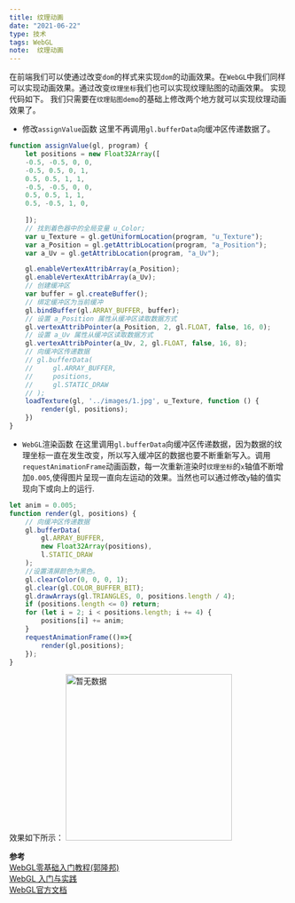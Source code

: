 ```yaml
---
title: 纹理动画
date: "2021-06-22"
type: 技术
tags: WebGL
note:  纹理动画
---
```


在前端我们可以使通过改变`dom`的样式来实现`dom`的动画效果。在`WebGL`中我们同样可以实现动画效果。通过改变`纹理坐标`我们也可以实现纹理贴图的动画效果。
实现代码如下。
我们只需要在`纹理贴图demo`的基础上修改两个地方就可以实现纹理动画效果了。
+ 修改`assignValue`函数
这里不再调用`gl.bufferData`向缓冲区传递数据了。
```js
function assignValue(gl, program) {
    let positions = new Float32Array([
    -0.5, -0.5, 0, 0,
    -0.5, 0.5, 0, 1,
    0.5, 0.5, 1, 1,
    -0.5, -0.5, 0, 0,
    0.5, 0.5, 1, 1,
    0.5, -0.5, 1, 0,
    
    ]);
    // 找到着色器中的全局变量 u_Color;
    var u_Texture = gl.getUniformLocation(program, "u_Texture");
    var a_Position = gl.getAttribLocation(program, "a_Position");
    var a_Uv = gl.getAttribLocation(program, "a_Uv");

    gl.enableVertexAttribArray(a_Position);
    gl.enableVertexAttribArray(a_Uv);
    // 创建缓冲区
    var buffer = gl.createBuffer();
    // 绑定缓冲区为当前缓冲
    gl.bindBuffer(gl.ARRAY_BUFFER, buffer);
    // 设置 a_Position 属性从缓冲区读取数据方式
    gl.vertexAttribPointer(a_Position, 2, gl.FLOAT, false, 16, 0);
    // 设置 a_Uv 属性从缓冲区读取数据方式
    gl.vertexAttribPointer(a_Uv, 2, gl.FLOAT, false, 16, 8);
    // 向缓冲区传递数据
    // gl.bufferData(
    //     gl.ARRAY_BUFFER,
    //     positions,
    //     gl.STATIC_DRAW
    // );
    loadTexture(gl, '../images/1.jpg', u_Texture, function () {
        render(gl, positions);
    })
}
```
+ `WebGL`渲染函数
在这里调用`gl.bufferData`向缓冲区传递数据，因为数据的纹理坐标一直在发生改变，所以写入缓冲区的数据也要不断重新写入。调用`requestAnimationFrame`动画函数，每一次重新渲染时`纹理坐标`的`x`轴值不断增加`0.005`,使得图片呈现一直向左运动的效果。当然也可以通过修改`y`轴的值实现向下或向上的运行.
```js
let anim = 0.005;
function render(gl, positions) {
    // 向缓冲区传递数据
    gl.bufferData(
        gl.ARRAY_BUFFER,
        new Float32Array(positions),
        l.STATIC_DRAW
    );
    //设置清屏颜色为黑色。
    gl.clearColor(0, 0, 0, 1);
    gl.clear(gl.COLOR_BUFFER_BIT);
    gl.drawArrays(gl.TRIANGLES, 0, positions.length / 4);
    if (positions.length <= 0) return;
    for (let i = 2; i < positions.length; i += 4) {
        positions[i] += anim;
    }
    requestAnimationFrame(()=>{
        render(gl,positions);
    }); 
}
```
效果如下所示：
<img src="../../images/纹理动画-向左运动.gif" alt="暂无数据" width=300>



**参考**<br>
[WebGL零基础入门教程(郭隆邦)](http://www.yanhuangxueyuan.com/WebGL/)<br>
[WebGL 入门与实践](https://juejin.cn/book/6844733755580481543/section/6844733755916025869)<br>
[WebGL官方文档](https://developer.mozilla.org/zh-CN/docs/Web/API/WebGLRenderingContext/vertexAttribPointer)<br>
